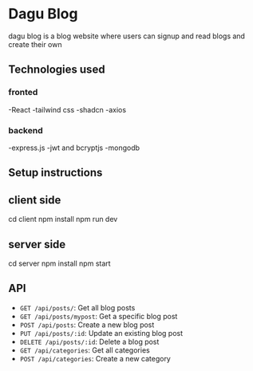 # Dagu Blog
dagu blog is a blog website where users can signup and read blogs and create their own

## Technologies used 

### fronted
-React
-tailwind css
-shadcn
-axios 

### backend
-express.js
-jwt and bcryptjs 
-mongodb

## Setup instructions

## client side
cd client
npm install
npm run dev

## server side
cd server 
npm install 
npm start

## API
 - `GET /api/posts/`: Get all blog posts
  - `GET /api/posts/mypost`: Get a specific blog post
  - `POST /api/posts`: Create a new blog post
  - `PUT /api/posts/:id`: Update an existing blog post
  - `DELETE /api/posts/:id`: Delete a blog post
  - `GET /api/categories`: Get all categories
  - `POST /api/categories`: Create a new category